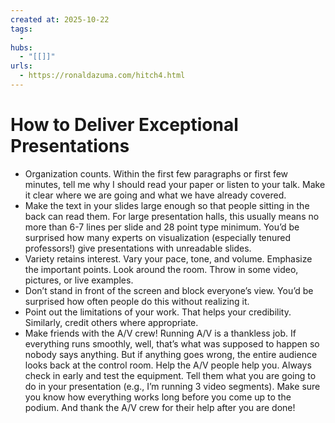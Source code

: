 ```yaml
--- 
created at: 2025-10-22
tags:
  - 
hubs:
  - "[[]]"
urls:
  - https://ronaldazuma.com/hitch4.html
---
```


# How to Deliver Exceptional Presentations

* Organization counts. Within the first few paragraphs or first few minutes, tell me why I should read your paper or listen to your talk. Make it clear where we are going and what we have already covered.
* Make the text in your slides large enough so that people sitting in the back can read them. For large presentation halls, this usually means no more than 6-7 lines per slide and 28 point type minimum. You’d be surprised how many experts on visualization (especially tenured professors!) give presentations with unreadable slides.
* Variety retains interest. Vary your pace, tone, and volume. Emphasize the important points. Look around the room. Throw in some video, pictures, or live examples.
* Don’t stand in front of the screen and block everyone’s view. You’d be surprised how often people do this without realizing it.
* Point out the limitations of your work. That helps your credibility. Similarly, credit others where appropriate.
* Make friends with the A/V crew! Running A/V is a thankless job. If everything runs smoothly, well, that’s what was supposed to happen so nobody says anything. But if anything goes wrong, the entire audience looks back at the control room. Help the A/V people help you. Always check in early and test the equipment. Tell them what you are going to do in your presentation (e.g., I’m running 3 video segments). Make sure you know how everything works long before you come up to the podium. And thank the A/V crew for their help after you are done!
